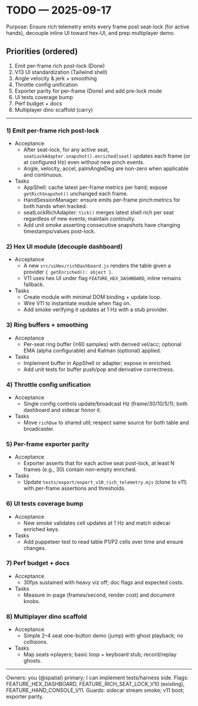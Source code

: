 # TODO — 2025-09-17

Purpose: Ensure rich telemetry emits every frame post seat-lock (for active hands), decouple inline UI toward hex-UI, and prep multiplayer demo.

## Priorities (ordered)
1) Emit per-frame rich post-lock (Done)
2) V13 UI standardization (Tailwind shell)
3) Angle velocity & jerk + smoothing
4) Throttle config unification
5) Exporter parity for per-frame (Done) and add pre-lock mode
6) UI tests coverage bump
7) Perf budget + docs
8) Multiplayer dino scaffold (carry)

---

### 1) Emit per-frame rich post-lock
- Acceptance
  - After seat-lock, for any active seat, `seatLockAdapter.snapshot().enriched[seat]` updates each frame (or at configured Hz) even without new pinch events.
  - Angle, velocity, accel, palmAngleDeg are non-zero when applicable and continuous.
- Tasks
  - AppShell: cache latest per-frame metrics per hand; expose `getRichSnapshot()` unchanged each frame.
  - HandSessionManager: ensure emits per-frame pinch:metrics for both hands when tracked.
  - seatLockRichAdapter: `tick()` merges latest shell rich per seat regardless of new events; maintain continuity.
  - Add unit smoke asserting consecutive snapshots have changing timestamps/values post-lock.

### 2) Hex UI module (decouple dashboard)
- Acceptance
  - A new `src/uiHex/richDashboard.js` renders the table given a provider `{ getEnriched(): object }`.
  - V11 uses hex UI under flag `FEATURE_HEX_DASHBOARD`, inline remains fallback.
- Tasks
  - Create module with minimal DOM binding + update loop.
  - Wire V11 to instantiate module when flag on.
  - Add smoke verifying it updates at 1 Hz with a stub provider.

### 3) Ring buffers + smoothing
- Acceptance
  - Per-seat ring buffer (≥60 samples) with derived vel/acc; optional EMA (alpha configurable) and Kalman (optional) applied.
- Tasks
  - Implement buffer in AppShell or adapter; expose in enriched.
  - Add unit tests for buffer push/pop and derivative correctness.

### 4) Throttle config unification
- Acceptance
  - Single config controls update/broadcast Hz (frame/30/10/5/1); both dashboard and sidecar honor it.
- Tasks
  - Move `richDue` to shared util; respect same source for both table and broadcaster.

### 5) Per-frame exporter parity
- Acceptance
  - Exporter asserts that for each active seat post-lock, at least N frames (e.g., 30) contain non-empty enriched.
- Tasks
  - Update `tests/export/export_v10_rich_telemetry.mjs` (clone to v11) with per-frame assertions and thresholds.

### 6) UI tests coverage bump
- Acceptance
  - New smoke validates cell updates at 1 Hz and match sidecar enriched keys.
- Tasks
  - Add puppeteer test to read table P1/P2 cells over time and ensure changes.

### 7) Perf budget + docs
- Acceptance
  - 30fps sustained with heavy viz off; doc flags and expected costs.
- Tasks
  - Measure in-page (frames/second, render cost) and document knobs.

### 8) Multiplayer dino scaffold
- Acceptance
  - Simple 2–4 seat one-button demo (jump) with ghost playback; no collisions.
- Tasks
  - Map seats→players; basic loop + keyboard stub; record/replay ghosts.

---

Owners: you (@spatial) primary; I can implement tests/harness side.
Flags: FEATURE_HEX_DASHBOARD, FEATURE_RICH_SEAT_LOCK_V10 (existing), FEATURE_HAND_CONSOLE_V11.
Guards: sidecar stream smoke; v11 boot; exporter parity.

